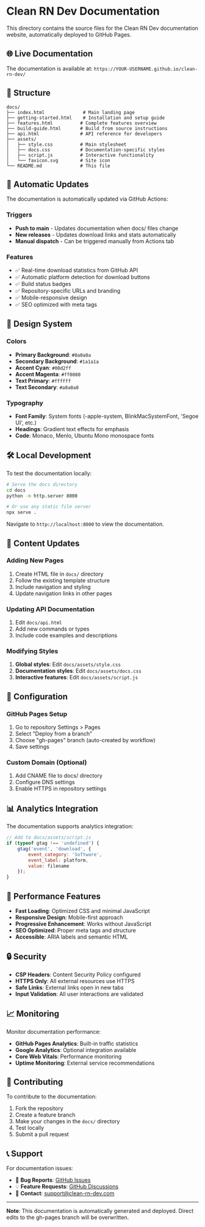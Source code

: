 # Clean RN Dev Documentation

This directory contains the source files for the Clean RN Dev documentation website, automatically deployed to GitHub Pages.

## 🌐 Live Documentation

The documentation is available at: `https://YOUR-USERNAME.github.io/clean-rn-dev/`

## 📁 Structure

```
docs/
├── index.html              # Main landing page
├── getting-started.html    # Installation and setup guide
├── features.html          # Complete features overview
├── build-guide.html       # Build from source instructions
├── api.html               # API reference for developers
├── assets/
│   ├── style.css          # Main stylesheet
│   ├── docs.css           # Documentation-specific styles
│   ├── script.js          # Interactive functionality
│   └── favicon.svg        # Site icon
└── README.md              # This file
```

## 🔄 Automatic Updates

The documentation is automatically updated via GitHub Actions:

### Triggers
- **Push to main** - Updates documentation when docs/ files change
- **New releases** - Updates download links and stats automatically
- **Manual dispatch** - Can be triggered manually from Actions tab

### Features
- ✅ Real-time download statistics from GitHub API
- ✅ Automatic platform detection for download buttons
- ✅ Build status badges
- ✅ Repository-specific URLs and branding
- ✅ Mobile-responsive design
- ✅ SEO optimized with meta tags

## 🎨 Design System

### Colors
- **Primary Background**: `#0a0a0a`
- **Secondary Background**: `#1a1a1a`
- **Accent Cyan**: `#00d2ff`
- **Accent Magenta**: `#ff0080`
- **Text Primary**: `#ffffff`
- **Text Secondary**: `#a0a0a0`

### Typography
- **Font Family**: System fonts (-apple-system, BlinkMacSystemFont, 'Segoe UI', etc.)
- **Headings**: Gradient text effects for emphasis
- **Code**: Monaco, Menlo, Ubuntu Mono monospace fonts

## 🛠️ Local Development

To test the documentation locally:

```bash
# Serve the docs directory
cd docs
python -m http.server 8000

# Or use any static file server
npx serve .
```

Navigate to `http://localhost:8000` to view the documentation.

## 📝 Content Updates

### Adding New Pages
1. Create HTML file in `docs/` directory
2. Follow the existing template structure
3. Include navigation and styling
4. Update navigation links in other pages

### Updating API Documentation
1. Edit `docs/api.html`
2. Add new commands or types
3. Include code examples and descriptions

### Modifying Styles
1. **Global styles**: Edit `docs/assets/style.css`
2. **Documentation styles**: Edit `docs/assets/docs.css`
3. **Interactive features**: Edit `docs/assets/script.js`

## 🔧 Configuration

### GitHub Pages Setup
1. Go to repository Settings > Pages
2. Select "Deploy from a branch"
3. Choose "gh-pages" branch (auto-created by workflow)
4. Save settings

### Custom Domain (Optional)
1. Add CNAME file to docs/ directory
2. Configure DNS settings
3. Enable HTTPS in repository settings

## 📊 Analytics Integration

The documentation supports analytics integration:

```javascript
// Add to docs/assets/script.js
if (typeof gtag !== 'undefined') {
    gtag('event', 'download', {
        event_category: 'Software',
        event_label: platform,
        value: filename
    });
}
```

## 🚀 Performance Features

- **Fast Loading**: Optimized CSS and minimal JavaScript
- **Responsive Design**: Mobile-first approach
- **Progressive Enhancement**: Works without JavaScript
- **SEO Optimized**: Proper meta tags and structure
- **Accessible**: ARIA labels and semantic HTML

## 🔒 Security

- **CSP Headers**: Content Security Policy configured
- **HTTPS Only**: All external resources use HTTPS
- **Safe Links**: External links open in new tabs
- **Input Validation**: All user interactions are validated

## 📈 Monitoring

Monitor documentation performance:
- **GitHub Pages Analytics**: Built-in traffic statistics
- **Google Analytics**: Optional integration available
- **Core Web Vitals**: Performance monitoring
- **Uptime Monitoring**: External service recommendations

## 🤝 Contributing

To contribute to the documentation:

1. Fork the repository
2. Create a feature branch
3. Make your changes in the `docs/` directory
4. Test locally
5. Submit a pull request

## 📞 Support

For documentation issues:
- 🐛 **Bug Reports**: [GitHub Issues](https://github.com/YOUR-USERNAME/clean-rn-dev/issues)
- 💡 **Feature Requests**: [GitHub Discussions](https://github.com/YOUR-USERNAME/clean-rn-dev/discussions)
- 📧 **Contact**: support@clean-rn-dev.com

---

**Note**: This documentation is automatically generated and deployed. Direct edits to the gh-pages branch will be overwritten.